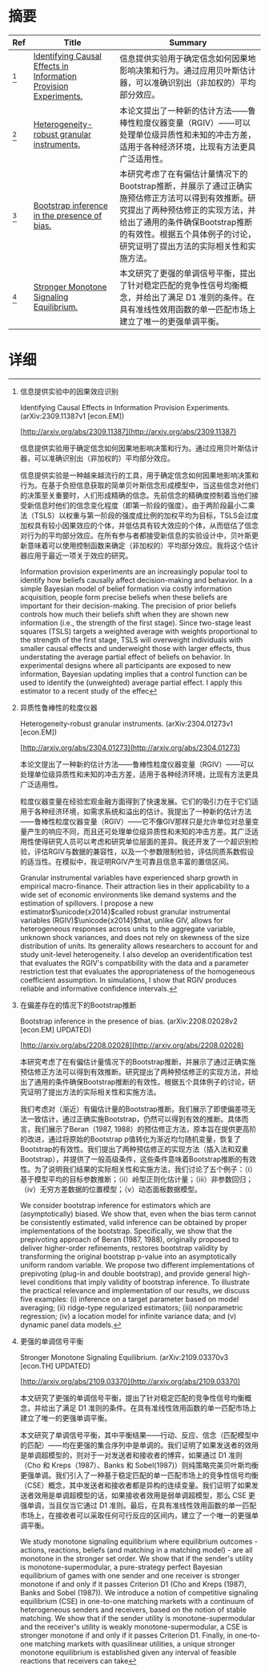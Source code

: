 # 摘要

| Ref | Title | Summary |
| --- | --- | --- |
| [^1] | [Identifying Causal Effects in Information Provision Experiments.](http://arxiv.org/abs/2309.11387) | 信息提供实验用于确定信念如何因果地影响决策和行为。通过应用贝叶斯估计器，可以准确识别出（非加权的）平均部分效应。 |
| [^2] | [Heterogeneity-robust granular instruments.](http://arxiv.org/abs/2304.01273) | 本论文提出了一种新的估计方法——鲁棒性粒度仪器变量（RGIV）——可以处理单位级异质性和未知的冲击方差，适用于各种经济环境，比现有方法更具广泛适用性。 |
| [^3] | [Bootstrap inference in the presence of bias.](http://arxiv.org/abs/2208.02028) | 本研究考虑了在有偏估计量情况下的Bootstrap推断，并展示了通过正确实施预估修正方法可以得到有效推断。研究提出了两种预估修正的实现方法，并给出了通用的条件确保Bootstrap推断的有效性。根据五个具体例子的讨论，研究证明了提出方法的实际相关性和实施方法。 |
| [^4] | [Stronger Monotone Signaling Equilibrium.](http://arxiv.org/abs/2109.03370) | 本文研究了更强的单调信号平衡，提出了针对稳定匹配的竞争性信号均衡概念，并给出了满足 D1 准则的条件。在具有准线性效用函数的单一匹配市场上建立了唯一的更强单调平衡。 |

# 详细

[^1]: 信息提供实验中的因果效应识别

    Identifying Causal Effects in Information Provision Experiments. (arXiv:2309.11387v1 [econ.EM])

    [http://arxiv.org/abs/2309.11387](http://arxiv.org/abs/2309.11387)

    信息提供实验用于确定信念如何因果地影响决策和行为。通过应用贝叶斯估计器，可以准确识别出（非加权的）平均部分效应。

    

    信息提供实验是一种越来越流行的工具，用于确定信念如何因果地影响决策和行为。在基于负担信息获取的简单贝叶斯信念形成模型中，当这些信念对他们的决策至关重要时，人们形成精确的信念。先前信念的精确度控制着当他们接受新信息时他们的信念变化程度（即第一阶段的强度）。由于两阶段最小二乘法（TSLS）以权重与第一阶段的强度成比例的加权平均为目标，TSLS会过度加权具有较小因果效应的个体，并低估具有较大效应的个体，从而低估了信念对行为的平均部分效应。在所有参与者都接受新信息的实验设计中，贝叶斯更新意味着可以使用控制函数来确定（非加权的）平均部分效应。我将这个估计器应用于最近一项关于效应的研究。

    Information provision experiments are an increasingly popular tool to identify how beliefs causally affect decision-making and behavior. In a simple Bayesian model of belief formation via costly information acquisition, people form precise beliefs when these beliefs are important for their decision-making. The precision of prior beliefs controls how much their beliefs shift when they are shown new information (i.e., the strength of the first stage). Since two-stage least squares (TSLS) targets a weighted average with weights proportional to the strength of the first stage, TSLS will overweight individuals with smaller causal effects and underweight those with larger effects, thus understating the average partial effect of beliefs on behavior. In experimental designs where all participants are exposed to new information, Bayesian updating implies that a control function can be used to identify the (unweighted) average partial effect. I apply this estimator to a recent study of the effec
    
[^2]: 异质性鲁棒性的粒度仪器

    Heterogeneity-robust granular instruments. (arXiv:2304.01273v1 [econ.EM])

    [http://arxiv.org/abs/2304.01273](http://arxiv.org/abs/2304.01273)

    本论文提出了一种新的估计方法——鲁棒性粒度仪器变量（RGIV）——可以处理单位级异质性和未知的冲击方差，适用于各种经济环境，比现有方法更具广泛适用性。

    

    粒度仪器变量在经验宏观金融方面得到了快速发展。它们的吸引力在于它们适用于各种经济环境，如需求系统和溢出的估计。我提出了一种新的估计方法——鲁棒性粒度仪器变量（RGIV）——它不像GIV那样只是允许单位对总量变量产生的响应不同，而且还可处理单位级异质性和未知的冲击方差。其广泛适用性使得研究人员可以考虑和研究单位层面的差异。我还开发了一个超识别检验，评估RGIV与数据的兼容性，以及一个参数限制检验，评估同质系数假设的适当性。在模拟中，我证明RGIV产生可靠且信息丰富的置信区间。

    Granular instrumental variables have experienced sharp growth in empirical macro-finance. Their attraction lies in their applicability to a wide set of economic environments like demand systems and the estimation of spillovers. I propose a new estimator$\unicode{x2014}$called robust granular instrumental variables (RGIV)$\unicode{x2014}$that, unlike GIV, allows for heterogeneous responses across units to the aggregate variable, unknown shock variances, and does not rely on skewness of the size distribution of units. Its generality allows researchers to account for and study unit-level heterogeneity. I also develop an overidentification test that evaluates the RGIV's compatibility with the data and a parameter restriction test that evaluates the appropriateness of the homogeneous coefficient assumption. In simulations, I show that RGIV produces reliable and informative confidence intervals.
    
[^3]: 在偏差存在的情况下的Bootstrap推断

    Bootstrap inference in the presence of bias. (arXiv:2208.02028v2 [econ.EM] UPDATED)

    [http://arxiv.org/abs/2208.02028](http://arxiv.org/abs/2208.02028)

    本研究考虑了在有偏估计量情况下的Bootstrap推断，并展示了通过正确实施预估修正方法可以得到有效推断。研究提出了两种预估修正的实现方法，并给出了通用的条件确保Bootstrap推断的有效性。根据五个具体例子的讨论，研究证明了提出方法的实际相关性和实施方法。

    

    我们考虑对（渐近）有偏估计量的Bootstrap推断。我们展示了即使偏差项无法一致估计，通过正确实施Bootstrap，仍然可以得到有效的推断。具体而言，我们展示了Beran（1987, 1988）的预估修正方法，原本旨在提供更高阶的改进，通过将原始的Bootstrap p值转化为渐近均匀随机变量，恢复了Bootstrap的有效性。我们提出了两种预估修正的实现方法（插入法和双重Bootstrap），并提供了一般高级条件，这些条件意味着Bootstrap推断的有效性。为了说明我们结果的实际相关性和实施方法，我们讨论了五个例子：（i）基于模型平均的目标参数推断；（ii）岭型正则化估计量；（iii）非参数回归；（iv）无穷方差数据的位置模型；（v）动态面板数据模型。

    We consider bootstrap inference for estimators which are (asymptotically) biased. We show that, even when the bias term cannot be consistently estimated, valid inference can be obtained by proper implementations of the bootstrap. Specifically, we show that the prepivoting approach of Beran (1987, 1988), originally proposed to deliver higher-order refinements, restores bootstrap validity by transforming the original bootstrap p-value into an asymptotically uniform random variable. We propose two different implementations of prepivoting (plug-in and double bootstrap), and provide general high-level conditions that imply validity of bootstrap inference. To illustrate the practical relevance and implementation of our results, we discuss five examples: (i) inference on a target parameter based on model averaging; (ii) ridge-type regularized estimators; (iii) nonparametric regression; (iv) a location model for infinite variance data; and (v) dynamic panel data models.
    
[^4]: 更强的单调信号平衡

    Stronger Monotone Signaling Equilibrium. (arXiv:2109.03370v3 [econ.TH] UPDATED)

    [http://arxiv.org/abs/2109.03370](http://arxiv.org/abs/2109.03370)

    本文研究了更强的单调信号平衡，提出了针对稳定匹配的竞争性信号均衡概念，并给出了满足 D1 准则的条件。在具有准线性效用函数的单一匹配市场上建立了唯一的更强单调平衡。

    

    本文研究了单调信号平衡，其中平衡结果——行动、反应、信念（匹配模型中的匹配）——均在更强的集合序列中是单调的。我们证明了如果发送者的效用是单调超模型的，则对于一对发送者和接收者的博弈，如果通过 D1 准则（Cho 和 Kreps（1987）、Banks 和 Sobel(1987)）则纯策略完美贝叶斯均衡更强单调。我们引入了一种基于稳定匹配的单一匹配市场上的竞争性信号均衡（CSE）概念，其中发送者和接收者都是异构的连续变量。我们证明了如果发送者效用是单调超模型的话，如果接收者效用是弱单调超模型，那么 CSE 更强单调，当且仅当它通过 D1 准则。最后，在具有准线性效用函数的单一匹配市场上，在接收者可以采取任何可行反应的区间内，建立了一个唯一的更强单调平衡。

    We study monotone signaling equilibrium where equilibrium outcomes - actions, reactions, beliefs (and matching in a matching model) - are all monotone in the stronger set order. We show that if the sender's utility is monotone-supermodular, a pure-strategy perfect Bayesian equilibrium of games with one sender and one receiver is stronger monotone if and only if it passes Criterion D1 (Cho and Kreps (1987), Banks and Sobel (1987)). We introduce a notion of competitive signaling equilibrium (CSE) in one-to-one matching markets with a continuum of heterogeneous senders and receivers, based on the notion of stable matching. We show that if the sender utility is monotone-supermodular and the receiver's utility is weakly monotone-supermodular, a CSE is stronger monotone if and only if it passes Criterion D1. Finally, in one-to-one matching markets with quasilinear utilities, a unique stronger monotone equilibrium is established given any interval of feasible reactions that receivers can take
    

